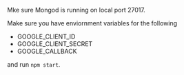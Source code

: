 Mke sure Mongod is running on local port 27017.

Make sure you have enviornment variables for the following
 
 * GOOGLE_CLIENT_ID
 * GOOGLE_CLIENT_SECRET
 * GOOGLE_CALLBACK

 and run `npm start`.
